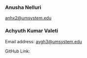 ### Anusha Nelluri
anhx2@umsystem.edu

### Achyuth Kumar Valeti
Email address: avgh3@umsystem.edu

GitHub Link: 
